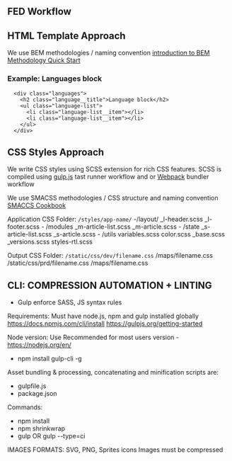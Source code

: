 FED Workflow
------------------

## HTML Template Approach
  We use BEM methodologies / naming convention
  [introduction to BEM](http://getbem.com/introduction/)
  [Methodology Quick Start](https://en.bem.info/methodology/quick-start/)


### Example: Languages block
  ```
    <div class="languages">
      <h2 class="language__title">Language block</h2>
      <ul class="language-list">
        <li class="language-list__item"></li>
        <li class="language-list__item"></li>
      </ul>
    </div>
  ```

## CSS Styles Approach
  We write CSS styles using SCSS extension for rich CSS features.
  SCSS is compiled using [gulp.js](https://gulpjs.com/) tast runner workflow and or [Webpack](webpack.js) bundler workflow

  We use SMACSS methodologies / CSS structure and naming convention
  [SMACCS Cookbook](  https://smacss.com/book/)

  Application CSS Folder: `/styles/app-name/`
    -/layout/
      _l-header.scss
      _l-footer.scss
    - /modules
      _m-article-list.scss
      _m-article.scss
    - /state
      _s-article-list.scss
      _s-article.scss
    - /utils
      variables.scss
      color.scss
    _base.scss
    _versions.scss
    styles-rtl.scss


  Output CSS Folder: `/static/css/dev/filename.css`
                                  /maps/filename.css
                    /static/css/prd/filename.css
                              /maps/filename.css



CLI: COMPRESSION AUTOMATION + LINTING
  --------------------------------
  - Gulp enforce SASS, JS syntax rules

  Requirements:
  Must have node.js, npm and gulp installed globally
  https://docs.npmjs.com/cli/install
  https://gulpjs.org/getting-started

  Node version: Use Recommended for most users version - https://nodejs.org/en/

  - npm install gulp-cli -g

  Asset bundling & processing, concatenating and minification scripts are:
  - gulpfile.js
  - package.json

  Commands:
  - npm install
  - npm shrinkwrap
  - gulp OR gulp --type=ci

  IMAGES FORMATS:
    SVG, PNG, Sprites icons
    Images must be compressed
